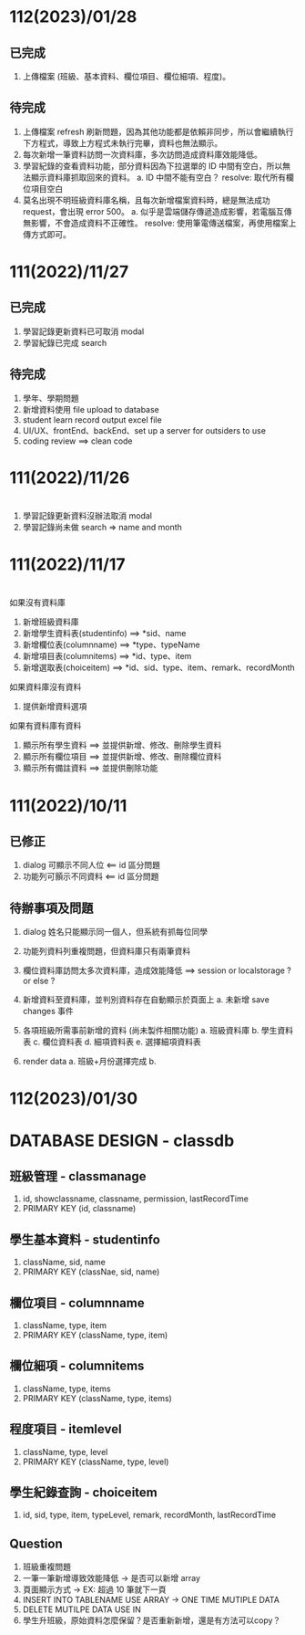 # 112(2023)/01/28
## 已完成
1. 上傳檔案 (班級、基本資料、欄位項目、欄位細項、程度)。
## 待完成
1. 上傳檔案 refresh 刷新問題，因為其他功能都是依賴非同步，所以會繼續執行下方程式，導致上方程式未執行完畢，資料也無法顯示。
2. 每次新增一筆資料訪問一次資料庫，多次訪問造成資料庫效能降低。
3. 學習紀錄的查看資料功能，部分資料因為下拉選單的 ID 中間有空白，所以無法顯示資料庫抓取回來的資料。
    a. ID 中間不能有空白？
    resolve: 取代所有欄位項目空白
4. 莫名出現不明班級資料庫名稱，且每次新增檔案資料時，總是無法成功request，會出現 error 500。
    a. 似乎是雲端儲存傳遞造成影響，若電腦互傳無影響，不會造成資料不正確性。
    resolve: 使用筆電傳送檔案，再使用檔案上傳方式即可。

# 111(2022)/11/27
## 已完成
1. 學習記錄更新資料已可取消 modal
2. 學習紀錄已完成 search
## 待完成
1. 學年、學期問題
2. 新增資料使用 file upload to database
3. student learn record output excel file
4. UI/UX、frontEnd、backEnd、set up a server for outsiders to use
5. coding review ==> clean code

# 111(2022)/11/26
#
1. 學習記錄更新資料沒辦法取消 modal
2. 學習記錄尚未做 search => name and month

# 111(2022)/11/17
#
如果沒有資料庫
1. 新增班級資料庫
2. 新增學生資料表(studentinfo) ==> *sid、name
3. 新增欄位表(columnname) ==> *type、typeName
4. 新增項目表(columnitems) ==> *id、type、item
5. 新增選取表(choiceitem) ==> *id、sid、type、item、remark、recordMonth

如果資料庫沒有資料
1. 提供新增資料選項

如果有資料庫有資料
1. 顯示所有學生資料 ==> 並提供新增、修改、刪除學生資料
2. 顯示所有欄位項目 ==> 並提供新增、修改、刪除欄位資料
3. 顯示所有備註資料 ==> 並提供刪除功能

# 111(2022)/10/11
## 已修正
1. dialog 可顯示不同人位 <== id 區分問題
2. 功能列可顥示不同資料 <== id 區分問題
## 待辦事項及問題
1. dialog 姓名只能顯示同一個人，但系統有抓每位同學
2. 功能列資料列重複問題，但資料庫只有兩筆資料
3. 欄位資料庫訪問太多次資料庫，造成效能降低 ==> session or localstorage ? or else ?
4. 新增資料至資料庫，並判別資料存在自動顯示於頁面上
    a. 未新增 save changes 事件
    
5. 各項班級所需事前新增的資料 (尚未製件相關功能)
    a. 班級資料庫
    b. 學生資料表
    c. 欄位資料表
    d. 細項資料表
    e. 選擇細項資料表

6. render data
    a. 班級+月份選擇完成
    b. 

# 112(2023)/01/30
# DATABASE DESIGN - classdb
## 班級管理 - classmanage
1. id, showclassname, classname, permission, lastRecordTime
2. PRIMARY KEY (id, classname)
## 學生基本資料 - studentinfo
1. className, sid, name
2. PRIMARY KEY (classNae, sid, name)
## 欄位項目 - columnname
1. className, type, item
2. PRIMARY KEY (className, type, item)
## 欄位細項 - columnitems
1. className, type, items
2. PRIMARY KEY (className, type, items)
## 程度項目 - itemlevel
1. className, type, level
2. PRIMARY KEY (className, type, level)
## 學生紀錄查詢 - choiceitem
1. id, sid, type, item, typeLevel, remark, recordMonth, lastRecordTime

## Question
1. 班級重複問題
2. 一筆一筆新增導致效能降低 -> 是否可以新增 array
3. 頁面顯示方式 -> EX: 超過 10 筆就下一頁
4. INSERT INTO TABLENAME USE ARRAY -> ONE TIME MUTIPLE DATA
5. DELETE MUTILPE DATA USE IN
6. 學生升班級，原始資料怎麼保留？是否重新新增，還是有方法可以copy？